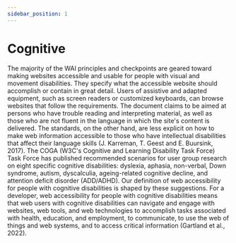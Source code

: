 ```yaml
---
sidebar_position: 1
---
```


# Cognitive

The majority of the WAI principles and checkpoints are geared toward making websites accessible and usable for people with visual and movement disabilities. They specify what the accessible website should accomplish or contain in great detail. Users of assistive and adapted equipment, such as screen readers or customized keyboards, can browse websites that follow the requirements. The document claims to be aimed at persons who have trouble reading and interpreting material, as well as those who are not fluent in the language in which the site's content is delivered. The standards, on the other hand, are less explicit on how to make web information accessible to those who have intellectual disabilities that affect their language skills (J. Karreman, T. Geest and E. Buursink, 2017).
The COGA (W3C's Cognitive and Learning Disability Task Force) Task Force has published recommended scenarios for user group research on eight specific cognitive disabilities: dyslexia, aphasia, non-verbal, Down syndrome, autism, dyscalculia, ageing-related cognitive decline, and attention deficit disorder (ADD/ADHD). Our definition of web accessibility for people with cognitive disabilities is shaped by these suggestions. For a developer, web accessibility for people with cognitive disabilities means that web users with cognitive disabilities can navigate and engage with websites, web tools, and web technologies to accomplish tasks associated with health, education, and employment, to communicate, to use the web of things and web systems, and to access critical information (Gartland et al., 2022).